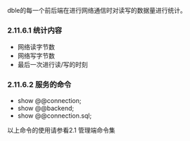 dble的每一个前后端在进行网络通信时对读写的数据量进行统计。

### 2.11.6.1  统计内容
+ 网络读字节数
+ 网络写字节数
+ 最后一次进行读/写的时刻
### 2.11.6.2  服务的命令
+ show @@connection;
+ show @@backend;
+ show @@connection.sql;    

以上命令的使用请参看2.1 管理端命令集